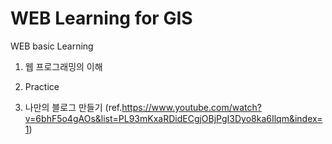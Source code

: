 # WEB Learning for GIS
WEB basic Learning 
1. 웹 프로그래밍의 이해
  
2. Practice
  1. 나만의 블로그 만들기 (ref.https://www.youtube.com/watch?v=6bhF5o4gAOs&list=PL93mKxaRDidECgjOBjPgI3Dyo8ka6Ilqm&index=1)
